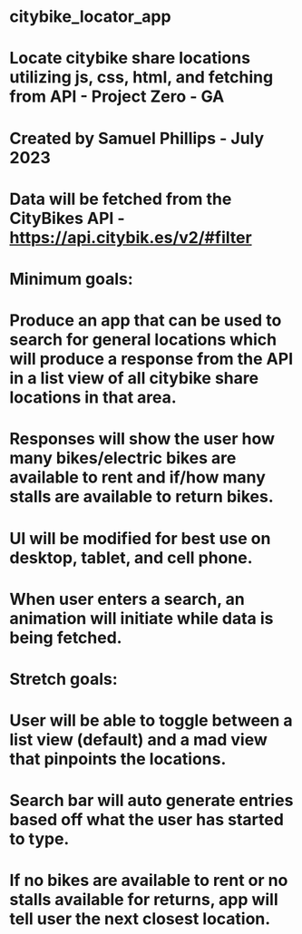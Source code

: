 # citybike_locator_app
# Locate citybike share locations utilizing js, css, html, and fetching from API - Project Zero - GA
# Created by Samuel Phillips - July 2023

# Data will be fetched from the CityBikes API - https://api.citybik.es/v2/#filter

# Minimum goals:
# Produce an app that can be used to search for general locations which will produce a response from the API in a list view of all citybike share locations in that area.
# Responses will show the user how many bikes/electric bikes are available to rent and if/how many stalls are available to return bikes. 
# UI will be modified for best use on desktop, tablet, and cell phone.
# When user enters a search, an animation will initiate while data is being fetched.

# Stretch goals:
# User will be able to toggle between a list view (default) and a mad view that pinpoints the locations.
# Search bar will auto generate entries based off what the user has started to type.
# If no bikes are available to rent or no stalls available for returns, app will tell user the next closest location.
